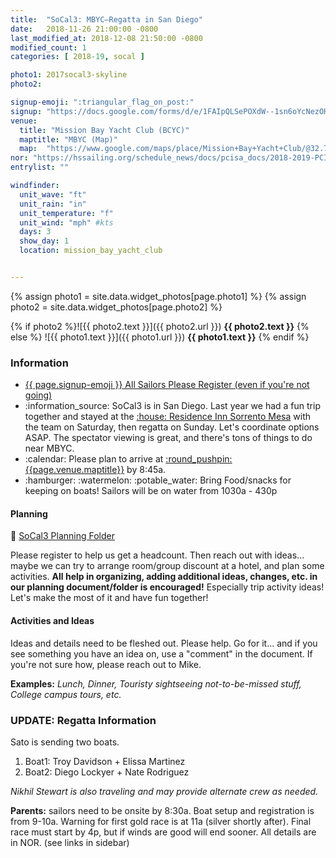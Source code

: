 ```yaml
---
title:  "SoCal3: MBYC—Regatta in San Diego"
date:   2018-11-26 21:00:00 -0800
last_modified_at: 2018-12-08 21:50:00 -0800
modified_count: 1
categories: [ 2018-19, socal ]

photo1: 2017socal3-skyline
photo2:

signup-emoji: ":triangular_flag_on_post:"
signup: "https://docs.google.com/forms/d/e/1FAIpQLSePOXdW--1sn6oYcNezOHPHldTjDzAE-2wFDntbsxmvjt3scw/viewform"
venue:
  title: "Mission Bay Yacht Club (BCYC)"
  maptitle: "MBYC (Map)"
  map:  "https://www.google.com/maps/place/Mission+Bay+Yacht+Club/@32.778919,-117.2496288,17z/data=!3m1!4b1!4m5!3m4!1s0x80dc01e1db2ec19f:0x3c54b40aae519695!8m2!3d32.778919!4d-117.2474401"
nor: "https://hssailing.org/schedule_news/docs/pcisa_docs/2018-2019-PCISA-SoCal-NOR.pdf"
entrylist: ""

windfinder:
  unit_wave: "ft"
  unit_rain: "in"
  unit_temperature: "f"
  unit_wind: "mph" #kts
  days: 3
  show_day: 1
  location: mission_bay_yacht_club


---
```


{% assign photo1 = site.data.widget_photos[page.photo1] %}
{% assign photo2 = site.data.widget_photos[page.photo2] %}


{% if photo2 %}![{{ photo2.text }}]({{ photo2.url }})
**{{ photo2.text }}**
{% else %}
![{{ photo1.text }}]({{ photo1.url }})
**{{ photo1.text }}**
{% endif %}
<div class="alert alert-info">
<h3>Information</h3>
<ul><li>
<a href="{{ page.signup }}">{{ page.signup-emoji }} All Sailors Please Register (even if you're not going)</a>
</li><li>
:information_source: SoCal3 is in San Diego.
Last year we had a fun trip together and stayed at the <a class="btn btn-success" role="button" href="https://www.google.com/maps/place/Residence+Inn+by+Marriott+San+Diego+Sorrento+Mesa%2FSorrento+Valley/@32.9270189,-117.3011236,11z/data=!4m8!1m2!2m1!1sresidence+inn+san+diego!3m4!1s0x0:0x36ecd9c501a01fee!8m2!3d32.9018576!4d-117.1884155" rel="nofollow"  target="_blank">:house: Residence Inn Sorrento Mesa</a> with the team on Saturday, then regatta on Sunday. Let's coordinate options ASAP. The spectator viewing is great, and there's tons of things to do near MBYC.
</li><li>
:calendar: Please plan to arrive at <a href="{{page.venue.map}}" target="_blank">:round_pushpin: {{page.venue.maptitle}}</a> by 8:45a.
</li><li>
:hamburger: :watermelon: :potable_water: Bring Food/snacks for keeping on boats! Sailors will be on water from 1030a - 430p
</li></ul>
</div>


#### Planning
<!--more-->

:file_folder: [SoCal3 Planning Folder](https://drive.google.com/drive/folders/1RHY8Sef1d3qv5SFQXn-6D7la3qvNmTx3)

Please register to help us get a headcount. Then reach out with ideas... maybe we can try to arrange room/group discount at a hotel, and plan some activities.  **All help in organizing, adding additional ideas, changes, etc. in our planning document/folder is encouraged!** Especially trip activity ideas! Let's make the most of it and have fun together!

#### Activities and Ideas

Ideas and details need to be fleshed out. Please help. Go for it... and if you see something you have an idea on, use a "comment" in the document.  If you're not sure how, please reach out to Mike.  

**Examples:** _Lunch, Dinner, Touristy sightseeing not-to-be-missed stuff, College campus tours, etc._


### UPDATE: Regatta Information  

Sato is sending two boats.

1.  Boat1: Troy Davidson + Elissa Martinez
1.  Boat2: Diego Lockyer + Nate Rodriguez

_Nikhil Stewart is also traveling and may provide alternate crew as needed._

**Parents:**  sailors need to be onsite by 8:30a. Boat setup and registration is from 9-10a. Warning for first gold race is at 11a (silver shortly after).  Final race must start by 4p, but if winds are good will end sooner.  All details are in NOR. (see links in sidebar)
